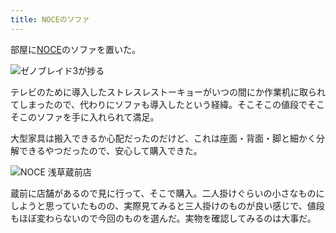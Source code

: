 ```yaml
---
title: NOCEのソファ
---
```

部屋に[NOCE](https://www.noce.co.jp/)のソファを置いた。

![](https://lh3.googleusercontent.com/HC9SxSPhhAIqs_nbKpxoV2vWojvc_FfAiH4e_CwK80qOGgIWAhxfwita9YbPF_bAeJNP_iCeF4ZNK8zt3Tm2ZbF5aLKkwAlwPVHmTOSgt52e6UvIEev3UTO6FKyDErQLzvI1zpmXSYCciK23EYo5Z9Y "ゼノブレイド3が捗る")

テレビのために導入したストレスレストーキョーがいつの間にか作業机に取られてしまったので、代わりにソファも導入したという経緯。そこそこの値段でそこそこのソファを手に入れられて満足。

大型家具は搬入できるか心配だったのだけど、これは座面・背面・脚と細かく分解できるやつだったので、安心して購入できた。

![](https://lh5.googleusercontent.com/V-GUP5z79mL9Zdide_4W5Jnpm2K_ChScwgCordDfo5-5mSCHAr0qIbtsScDO9yikTwo8OB8w2eHLqKZDA2-6JhjYChMfbaHq_5IzxlEti_E5oxIOoZZzLsu_mfONggcqQNvhhx-BXgwbGN9nyde924Y "NOCE 浅草蔵前店")

蔵前に店舗があるので見に行って、そこで購入。二人掛けぐらいの小さなものにしようと思っていたものの、実際見てみると三人掛けのものが良い感じで、値段もほぼ変わらないので今回のものを選んだ。実物を確認してみるのは大事だ。
